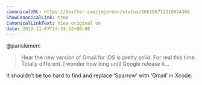```yaml
---
canonicalURL: https://twitter.com/jmjordan/status/266186712210874368
ShowCanonicalLink: true
CanonicalLinkText: View original on
date: 2012-11-07T14:33:52+00:00
---
```

@parislemon:

> Hear the new version of Gmail for iOS is pretty solid. For real this time. Totally different. I wonder how long until Google release it...

It shouldn’t be too hard to find and replace ‘Sparrow’ with ‘Gmail’ in Xcode.